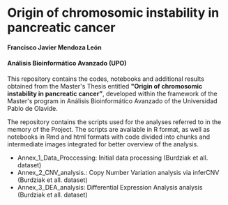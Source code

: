# Origin of chromosomic instability in pancreatic cancer
#### Francisco Javier Mendoza León
#### Análisis Bioinformático Avanzado (UPO)

This repository contains the codes, notebooks and additional results obtained from the Master's Thesis entitled **"Origin of chromosomic instability in pancreatic cancer”**, developed within the framework of the Master's program in Análisis Bioinformático Avanzado of the Universidad Pablo de Olavide.

The repository contains the scripts used for the analyses referred to in the memory of the Project. The scripts are available in R format, as well as notebooks in Rmd and html formats with code divided into chunks and intermediate images integrated for better overview of the analysis.
  - Annex_1_Data_Proccessing: Initial data processing (Burdziak et all. dataset) 
  - Annex_2_CNV_analysis.: Copy Number Variation analysis via inferCNV (Burdziak et all. dataset)
  - Annex_3_DEA_analysis: Differential Expression Analysis analysis (Burdziak et all. dataset)
